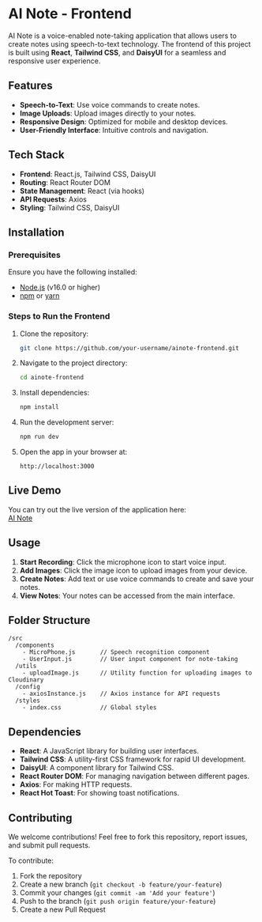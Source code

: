 # AI Note - Frontend

AI Note is a voice-enabled note-taking application that allows users to create notes using speech-to-text technology. The frontend of this project is built using **React**, **Tailwind CSS**, and **DaisyUI** for a seamless and responsive user experience.

## Features

- **Speech-to-Text**: Use voice commands to create notes.
- **Image Uploads**: Upload images directly to your notes.
- **Responsive Design**: Optimized for mobile and desktop devices.
- **User-Friendly Interface**: Intuitive controls and navigation.

## Tech Stack

- **Frontend**: React.js, Tailwind CSS, DaisyUI
- **Routing**: React Router DOM
- **State Management**: React (via hooks)
- **API Requests**: Axios
- **Styling**: Tailwind CSS, DaisyUI

## Installation

### Prerequisites

Ensure you have the following installed:

- [Node.js](https://nodejs.org/) (v16.0 or higher)
- [npm](https://npmjs.com) or [yarn](https://yarnpkg.com/)

### Steps to Run the Frontend

1. Clone the repository:

   ```bash
   git clone https://github.com/your-username/ainote-frontend.git
   ```

2. Navigate to the project directory:

   ```bash
   cd ainote-frontend
   ```

3. Install dependencies:

   ```bash
   npm install
   ```

4. Run the development server:

   ```bash
   npm run dev
   ```

5. Open the app in your browser at:
   ```
   http://localhost:3000
   ```

## Live Demo

You can try out the live version of the application here:  
[AI Note](https://ainote24.web.app/)

## Usage

1. **Start Recording**: Click the microphone icon to start voice input.
2. **Add Images**: Click the image icon to upload images from your device.
3. **Create Notes**: Add text or use voice commands to create and save your notes.
4. **View Notes**: Your notes can be accessed from the main interface.

## Folder Structure

```
/src
  /components
    - MicroPhone.js       // Speech recognition component
    - UserInput.js        // User input component for note-taking
  /utils
    - uploadImage.js      // Utility function for uploading images to Cloudinary
  /config
    - axiosInstance.js    // Axios instance for API requests
  /styles
    - index.css           // Global styles
```

## Dependencies

- **React**: A JavaScript library for building user interfaces.
- **Tailwind CSS**: A utility-first CSS framework for rapid UI development.
- **DaisyUI**: A component library for Tailwind CSS.
- **React Router DOM**: For managing navigation between different pages.
- **Axios**: For making HTTP requests.
- **React Hot Toast**: For showing toast notifications.

## Contributing

We welcome contributions! Feel free to fork this repository, report issues, and submit pull requests.

To contribute:

1. Fork the repository
2. Create a new branch (`git checkout -b feature/your-feature`)
3. Commit your changes (`git commit -am 'Add your feature'`)
4. Push to the branch (`git push origin feature/your-feature`)
5. Create a new Pull Request
